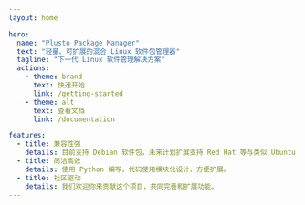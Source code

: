 ```yaml
---
layout: home

hero:
  name: "Plusto Package Manager"
  text: "轻量、可扩展的混合 Linux 软件包管理器"
  tagline: "下一代 Linux 软件管理解决方案"
  actions:
    - theme: brand
      text: 快速开始
      link: /getting-started
    - theme: alt
      text: 查看文档
      link: /documentation

features:
  - title: 兼容性强
    details: 目前支持 Debian 软件包，未来计划扩展支持 Red Hat 等与类似 Ubuntu PPA，Arch Linux AUR 的用户软件仓库。
  - title: 简洁高效
    details: 使用 Python 编写，代码使用模块化设计，方便扩展。
  - title: 社区驱动
    details: 我们欢迎你来贡献这个项目，共同完善和扩展功能。
---
```

